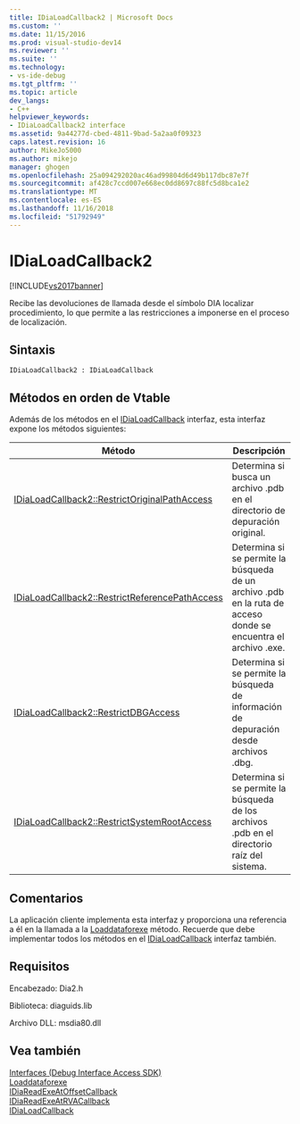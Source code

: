 ```yaml
---
title: IDiaLoadCallback2 | Microsoft Docs
ms.custom: ''
ms.date: 11/15/2016
ms.prod: visual-studio-dev14
ms.reviewer: ''
ms.suite: ''
ms.technology:
- vs-ide-debug
ms.tgt_pltfrm: ''
ms.topic: article
dev_langs:
- C++
helpviewer_keywords:
- IDiaLoadCallback2 interface
ms.assetid: 9a44277d-cbed-4811-9bad-5a2aa0f09323
caps.latest.revision: 16
author: MikeJo5000
ms.author: mikejo
manager: ghogen
ms.openlocfilehash: 25a094292020ac46ad99804d6d49b117dbc87e7f
ms.sourcegitcommit: af428c7ccd007e668ec0dd8697c88fc5d8bca1e2
ms.translationtype: MT
ms.contentlocale: es-ES
ms.lasthandoff: 11/16/2018
ms.locfileid: "51792949"
---
```

# <a name="idialoadcallback2"></a>IDiaLoadCallback2
[!INCLUDE[vs2017banner](../../includes/vs2017banner.md)]

Recibe las devoluciones de llamada desde el símbolo DIA localizar procedimiento, lo que permite a las restricciones a imponerse en el proceso de localización.  
  
## <a name="syntax"></a>Sintaxis  
  
```  
IDiaLoadCallback2 : IDiaLoadCallback  
```  
  
## <a name="methods-in-vtable-order"></a>Métodos en orden de Vtable  
 Además de los métodos en el [IDiaLoadCallback](../../debugger/debug-interface-access/idialoadcallback.md) interfaz, esta interfaz expone los métodos siguientes:  
  
|Método|Descripción|  
|------------|-----------------|  
|[IDiaLoadCallback2::RestrictOriginalPathAccess](../../debugger/debug-interface-access/idialoadcallback2-restrictoriginalpathaccess.md)|Determina si busca un archivo .pdb en el directorio de depuración original.|  
|[IDiaLoadCallback2::RestrictReferencePathAccess](../../debugger/debug-interface-access/idialoadcallback2-restrictreferencepathaccess.md)|Determina si se permite la búsqueda de un archivo .pdb en la ruta de acceso donde se encuentra el archivo .exe.|  
|[IDiaLoadCallback2::RestrictDBGAccess](../../debugger/debug-interface-access/idialoadcallback2-restrictdbgaccess.md)|Determina si se permite la búsqueda de información de depuración desde archivos .dbg.|  
|[IDiaLoadCallback2::RestrictSystemRootAccess](../../debugger/debug-interface-access/idialoadcallback2-restrictsystemrootaccess.md)|Determina si se permite la búsqueda de los archivos .pdb en el directorio raíz del sistema.|  
  
## <a name="remarks"></a>Comentarios  
 La aplicación cliente implementa esta interfaz y proporciona una referencia a él en la llamada a la [Loaddataforexe](../../debugger/debug-interface-access/idiadatasource-loaddataforexe.md) método. Recuerde que debe implementar todos los métodos en el [IDiaLoadCallback](../../debugger/debug-interface-access/idialoadcallback.md) interfaz también.  
  
## <a name="requirements"></a>Requisitos  
 Encabezado: Dia2.h  
  
 Biblioteca: diaguids.lib  
  
 Archivo DLL: msdia80.dll  
  
## <a name="see-also"></a>Vea también  
 [Interfaces (Debug Interface Access SDK)](../../debugger/debug-interface-access/interfaces-debug-interface-access-sdk.md)   
 [Loaddataforexe](../../debugger/debug-interface-access/idiadatasource-loaddataforexe.md)   
 [IDiaReadExeAtOffsetCallback](../../debugger/debug-interface-access/idiareadexeatoffsetcallback.md)   
 [IDiaReadExeAtRVACallback](../../debugger/debug-interface-access/idiareadexeatrvacallback.md)   
 [IDiaLoadCallback](../../debugger/debug-interface-access/idialoadcallback.md)



